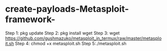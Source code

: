 # create-payloads-Metasploit-framework-
Step 1: pkg update 
Step 2: pkg install wget
Step 3: wget https://github.com/gushmazuko/metasploit_in_termux/raw/master/metasploit.sh
Step 4: chmod +x metasploit.sh
Step 5:./metasploit.sh
